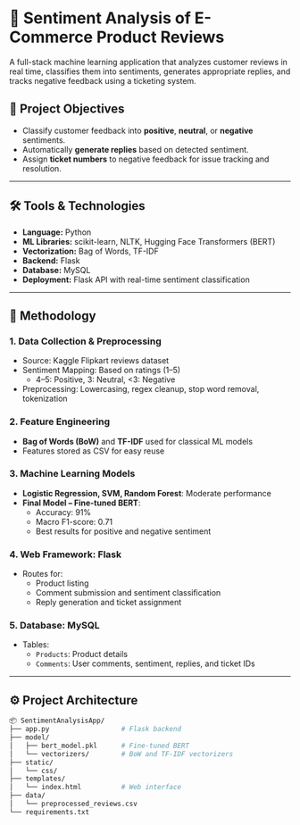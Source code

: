 # 🧠 Sentiment Analysis of E-Commerce Product Reviews

A full-stack machine learning application that analyzes customer reviews in real time, classifies them into sentiments, generates appropriate replies, and tracks negative feedback using a ticketing system.

## 📌 Project Objectives

- Classify customer feedback into **positive**, **neutral**, or **negative** sentiments.
- Automatically **generate replies** based on detected sentiment.
- Assign **ticket numbers** to negative feedback for issue tracking and resolution.

---

## 🛠️ Tools & Technologies

- **Language:** Python  
- **ML Libraries:** scikit-learn, NLTK, Hugging Face Transformers (BERT)  
- **Vectorization:** Bag of Words, TF-IDF  
- **Backend:** Flask  
- **Database:** MySQL  
- **Deployment:** Flask API with real-time sentiment classification

---

## 🧪 Methodology

### 1. Data Collection & Preprocessing
- Source: Kaggle Flipkart reviews dataset  
- Sentiment Mapping: Based on ratings (1–5)  
  - 4–5: Positive, 3: Neutral, <3: Negative
- Preprocessing: Lowercasing, regex cleanup, stop word removal, tokenization

### 2. Feature Engineering
- **Bag of Words (BoW)** and **TF-IDF** used for classical ML models  
- Features stored as CSV for easy reuse

### 3. Machine Learning Models
- **Logistic Regression, SVM, Random Forest**: Moderate performance
- **Final Model – Fine-tuned BERT**:
  - Accuracy: 91%
  - Macro F1-score: 0.71
  - Best results for positive and negative sentiment

### 4. Web Framework: Flask
- Routes for:
  - Product listing
  - Comment submission and sentiment classification
  - Reply generation and ticket assignment

### 5. Database: MySQL
- Tables:
  - `Products`: Product details
  - `Comments`: User comments, sentiment, replies, and ticket IDs

---

## ⚙️ Project Architecture

```bash
📦 SentimentAnalysisApp/
├── app.py                  # Flask backend
├── model/
│   ├── bert_model.pkl      # Fine-tuned BERT
│   └── vectorizers/        # BoW and TF-IDF vectorizers
├── static/
│   └── css/
├── templates/
│   └── index.html          # Web interface
├── data/
│   └── preprocessed_reviews.csv
└── requirements.txt
